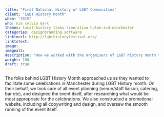 ```yaml
---
title: "First National History of LGBT Communities"
client: "LGBT History Month"
when: "2015"
who: kim sylvia mark
themes: local-history trans-liberation hulme-and-manchester
categories: designbranding software
linktourl: http://lgbthistoryfestival.org/
linktotext:
image:
imagealt:
description: "How we worked with the organisers of LGBT history month to design and run a festival event in Manchester, and create and author an associated website."
weight: 100
draft: true
---
```


The folks behind LGBT History Month approached us as they wanted to facilitate some celebrations in Manchester during LGBT History month. On their behalf, we took care of all event planning (venue/staff liaison, catering, bar etc), and designed the event itself, after researching what would be most appropriate for the celebrations. We also constructed a promotional website, including all copywriting and design, and oversaw the smooth running of the event itself.
